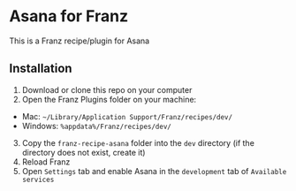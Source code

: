 # Asana for Franz
This is a Franz recipe/plugin for Asana

## Installation
1. Download or clone this repo on your computer
2. Open the Franz Plugins folder on your machine:
  * Mac: `~/Library/Application Support/Franz/recipes/dev/`
  * Windows: `%appdata%/Franz/recipes/dev/`
3. Copy the `franz-recipe-asana` folder into the `dev` directory (if the directory does not exist, create it)
4. Reload Franz
5. Open `Settings` tab and enable Asana in the `development` tab of `Available services`

